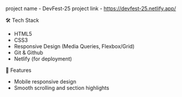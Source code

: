 project name - DevFest-25
project link - https://devfest-25.netlify.app/

🛠️ Tech Stack
- HTML5
- CSS3
- Responsive Design (Media Queries, Flexbox/Grid)
- Git & Github
- Netlify (for deployment)

  
👻 Features
- Mobile responsive design  
- Smooth scrolling and section highlights
